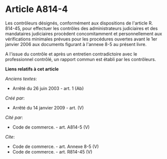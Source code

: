 # Article A814-4

Les contrôleurs désignés, conformément aux dispositions de l'article R. 814-45, pour effectuer les contrôles des
administrateurs judiciaires et des mandataires judiciaires procèdent concomitamment et personnellement aux vérifications
minimales prévues pour les procédures ouvertes avant le 1er janvier 2006 aux documents figurant à l'annexe 8-5 au présent
livre.

A l'issue du contrôle et après un entretien contradictoire avec le professionnel contrôlé, un rapport commun est établi par
les contrôleurs.

**Liens relatifs à cet article**

_Anciens textes_:

  - Arrêté du 26 juin 2003 - art. 1 (Ab)

_Créé par_:

  - Arrêté du 14 janvier 2009 - art. (V)

_Cité par_:

  - Code de commerce. - art. A814-5 (V)

_Cite_:

  - Code de commerce. - art. Annexe 8-5 (V)
  - Code de commerce. - art. R814-45 (V)

